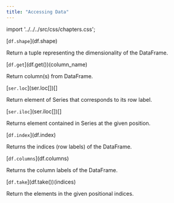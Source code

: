 ```yaml
---
title: "Accessing Data"
---
```


import '../../../src/css/chapters.css';

<p className="main-description"></p>

<div className="method-container">
    <div className="method">
        [<code>df.shape</code>](df.shape)
    </div>
    <div className="description">
        <p>Return a tuple representing the dimensionality of the DataFrame.</p>
    </div>
</div>

<div className="method-container">
    <div className="method">
        [<code>df.get</code>](df.get())(column_name)
    </div>
    <div className="description">
        <p>Return column(s) from DataFrame.</p>
    </div>
</div>

<div className="method-container">
    <div className="method">
        [<code>ser.loc</code>](ser.loc[])[]
    </div>
    <div className="description">
        <p>Return element of Series that corresponds to its row label.</p>
    </div>
</div>

<div className="method-container">
    <div className="method">
        [<code>ser.iloc</code>](ser.iloc[])[]
    </div>
    <div className="description">
        <p>Returns element contained in Series at the given position.</p>
    </div>
</div>

<div className="method-container">
    <div className="method">
        [<code>df.index</code>](df.index)
    </div>
    <div className="description">
        <p>Returns the indices (row labels) of the DataFrame.</p>
    </div>
</div>

<div className="method-container">
    <div className="method">
        [<code>df.columns</code>](df.columns)
    </div>
    <div className="description">
        <p>Returns the column labels of the DataFrame.</p>
    </div>
</div>

<div className="method-container">
    <div className="method">
        [<code>df.take</code>](df.take())(indices)
    </div>
    <div className="description">
        <p>Return the elements in the given positional indices.</p>
    </div>
</div>